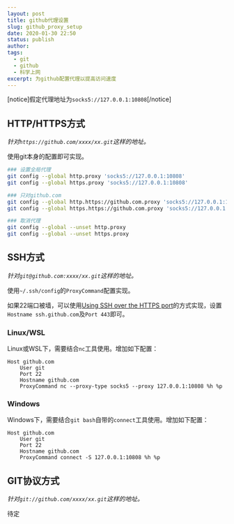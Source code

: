 ```yaml
---
layout: post
title: github代理设置
slug: github_proxy_setup
date: 2020-01-30 22:50
status: publish
author: 
tags:
  - git
  - github
  - 科学上网
excerpt: 为github配置代理以提高访问速度
---
```


[notice]假定代理地址为`socks5://127.0.0.1:10808`[/notice]

## HTTP/HTTPS方式

*针对`https://github.com/xxxx/xx.git`这样的地址。*

使用git本身的配置即可实现。

```bash
### 设置全局代理
git config --global http.proxy 'socks5://127.0.0.1:10808'
git config --global https.proxy 'socks5://127.0.0.1:10808'

### 只对github.com
git config --global http.https://github.com.proxy 'socks5://127.0.0.1:10808'
git config --global https.https://github.com.proxy 'socks5://127.0.0.1:10808'

### 取消代理
git config --global --unset http.proxy
git config --global --unset https.proxy
```

## SSH方式

*针对`git@github.com:xxxx/xx.git`这样的地址。*

使用`~/.ssh/config`的`ProxyCommand`配置实现。

如果22端口被墙，可以使用[Using SSH over the HTTPS port](https://help.github.com/en/github/authenticating-to-github/using-ssh-over-the-https-port)的方式实现，设置`Hostname ssh.github.com`及`Port 443`即可。

### Linux/WSL

Linux或WSL下，需要结合`nc`工具使用。增加如下配置：

```text
Host github.com
    User git
    Port 22
    Hostname github.com
    ProxyCommand nc --proxy-type socks5 --proxy 127.0.0.1:10808 %h %p
```

### Windows

Windows下，需要结合`git bash`自带的`connect`工具使用。增加如下配置：

```text
Host github.com
    User git
    Port 22
    Hostname github.com
    ProxyCommand connect -S 127.0.0.1:10808 %h %p
```

## GIT协议方式

*针对`git://github.com/xxxx/xx.git`这样的地址。*

待定
